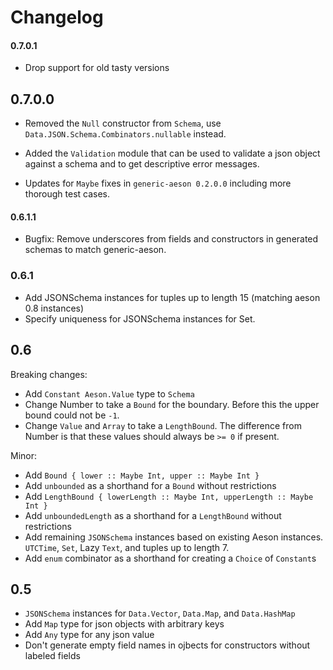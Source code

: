 # Changelog

#### 0.7.0.1

* Drop support for old tasty versions

## 0.7.0.0

* Removed the `Null` constructor from `Schema`, use `Data.JSON.Schema.Combinators.nullable` instead.

* Added the `Validation` module that can be used to validate a json
  object against a schema and to get descriptive error messages.

* Updates for `Maybe` fixes in `generic-aeson 0.2.0.0` including more
  thorough test cases.

#### 0.6.1.1

* Bugfix: Remove underscores from fields and constructors in generated schemas to match generic-aeson.

### 0.6.1

* Add JSONSchema instances for tuples up to length 15 (matching aeson 0.8 instances)
* Specify uniqueness for JSONSchema instances for Set.

## 0.6

Breaking changes:

* Add `Constant Aeson.Value` type to `Schema`
* Change Number to take a `Bound` for the boundary. Before this the upper bound could not be `-1`.
* Change `Value` and `Array` to take a `LengthBound`. The difference from Number is that these values should always be `>= 0` if present.

Minor:

* Add `Bound { lower :: Maybe Int, upper :: Maybe Int }`
* Add `unbounded` as a shorthand for a `Bound` without restrictions
* Add `LengthBound { lowerLength :: Maybe Int, upperLength :: Maybe Int }`
* Add `unboundedLength` as a shorthand for a `LengthBound` without restrictions
* Add remaining `JSONSchema` instances based on existing Aeson instances. `UTCTime`, `Set`, Lazy `Text`, and tuples up to length 7.
* Add `enum` combinator as a shorthand for creating a `Choice` of `Constant`s

## 0.5

* `JSONSchema` instances for `Data.Vector`, `Data.Map`, and `Data.HashMap`
* Add `Map` type for json objects with arbitrary keys
* Add `Any` type for any json value
* Don't generate empty field names in ojbects for constructors without labeled fields
